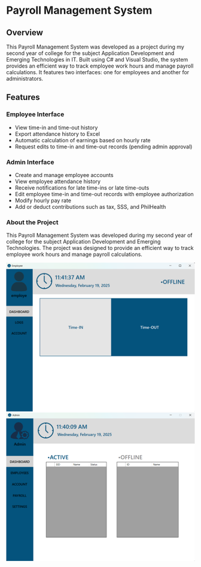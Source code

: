 # Payroll Management System

## Overview
This Payroll Management System was developed as a project during my second year of college for the subject Application Development and Emerging Technologies in IT. Built using C# and Visual Studio, the system provides an efficient way to track employee work hours and manage payroll calculations. It features two interfaces: one for employees and another for administrators.

## Features

### Employee Interface
- View time-in and time-out history
- Export attendance history to Excel
- Automatic calculation of earnings based on hourly rate
- Request edits to time-in and time-out records (pending admin approval)

### Admin Interface
- Create and manage employee accounts
- View employee attendance history
- Receive notifications for late time-ins or late time-outs
- Edit employee time-in and time-out records with employee authorization
- Modify hourly pay rate
- Add or deduct contributions such as tax, SSS, and PhilHealth

### About the Project

This Payroll Management System was developed during my second year of college for the subject Application Development and Emerging Technologies. The project was designed to provide an efficient way to track employee work hours and manage payroll calculations.

![App Screenshot](images/payroll_employee.png)
![App Screenshot](images/payroll_admin.png)

